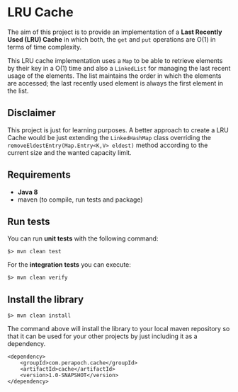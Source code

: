 # LRU Cache
The aim of this project is to provide an implementation of a **Last Recently Used (LRU) Cache** in which both, the `get`
and `put` operations are O(1) in terms of time complexity.



This LRU cache implementation uses a `Map` to be able to retrieve elements by their key in a O(1) time and also a `LinkedList`
for managing the last recent usage of the elements. The list maintains the order in which the elements are accessed;
 the last recently used element is always the first element in the list.


## Disclaimer
This project is just for learning purposes. A better approach to create a LRU Cache would be just
extending the `LinkedHashMap` class overriding the `removeEldestEntry(Map.Entry<K,V> eldest)` method according to the
current size and the wanted capacity limit.

## Requirements

* **Java 8**
* maven (to compile, run tests and package)

## Run tests

You can run **unit tests** with the following command:

```
$> mvn clean test
```

For the **integration tests** you can execute:

```
$> mvn clean verify
```

## Install the library

```
$> mvn clean install
```

The command above will install the library to your local maven repository so that it can be used for your
other projects by just including it as a dependency.

```maven
<dependency>
    <groupId>com.perapoch.cache</groupId>
    <artifactId>cache</artifactId>
    <version>1.0-SNAPSHOT</version>
</dependency>
```